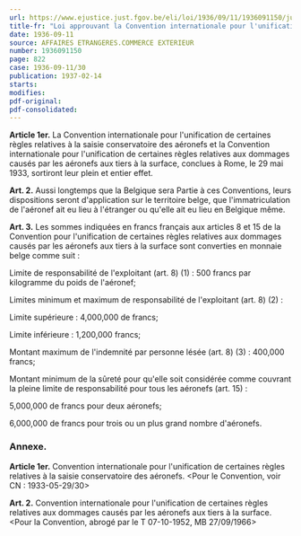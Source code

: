 ```yaml
---
url: https://www.ejustice.just.fgov.be/eli/loi/1936/09/11/1936091150/justel
title-fr: "Loi approuvant la Convention internationale pour l'unification de certaines règles relatives à la saisie conservatoire des aéronefs et la Convention internationale pour l'unification de certaines règles relatives aux dommages causés par les aéronefs aux tiers à la surface, signées à Rome, le 29 mai 1933."
date: 1936-09-11
source: AFFAIRES ETRANGERES.COMMERCE EXTERIEUR
number: 1936091150
page: 822
case: 1936-09-11/30
publication: 1937-02-14
starts:
modifies:
pdf-original:
pdf-consolidated:
---
```


**Article 1er.** La Convention internationale pour l'unification de certaines règles relatives à la saisie conservatoire des aéronefs et la Convention internationale pour l'unification de certaines règles relatives aux dommages causés par les aéronefs aux tiers à la surface, conclues à Rome, le 29 mai 1933, sortiront leur plein et entier effet.

**Art. 2.** Aussi longtemps que la Belgique sera Partie à ces Conventions, leurs dispositions seront d'application sur le territoire belge, que l'immatriculation de l'aéronef ait eu lieu à l'étranger ou qu'elle ait eu lieu en Belgique même.

**Art. 3.** Les sommes indiquées en francs français aux articles 8 et 15 de la Convention pour l'unification de certaines règles relatives aux dommages causés par les aéronefs aux tiers à la surface sont converties en monnaie belge comme suit :

Limite de responsabilité de l'exploitant (art. 8) (1) : 500 francs par kilogramme du poids de l'aéronef;

Limites minimum et maximum de responsabilité de l'exploitant (art. 8) (2) :

Limite supérieure : 4,000,000 de francs;

Limite inférieure : 1,200,000 francs;

Montant maximum de l'indemnité par personne lésée (art. 8) (3) : 400,000 francs;

Montant minimum de la sûreté pour qu'elle soit considérée comme couvrant la pleine limite de responsabilité pour tous les aéronefs (art. 15) :

5,000,000 de francs pour deux aéronefs;

6,000,000 de francs pour trois ou un plus grand nombre d'aéronefs.

### Annexe.

**Article 1er.** Convention internationale pour l'unification de certaines règles relatives à la saisie conservatoire des aéronefs. <Pour le Convention, voir CN : 1933-05-29/30>

**Art. 2.** Convention internationale pour l'unification de certaines règles relatives aux dommages causés par les aéronefs aux tiers à la surface. <Pour la Convention, abrogé par le T 07-10-1952, MB 27/09/1966>

